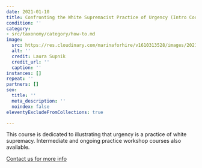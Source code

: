 ```yaml
---
date: 2021-01-10
title: Confronting the White Supremacist Practice of Urgency (Intro Course)
condition: ''
category:
- src/taxonomy/category/how-to.md
image:
  src: https://res.cloudinary.com/marinaforhire/v1610313528/images/2021/01/People_of_Brooklyn_-_Fresh_Air_1_sfpnb7.png
  alt: ''
  credit: Laura Supnik
  credit_url: ''
  caption: ''
instances: []
repeat: ''
partners: []
seo:
  title: ''
  meta_description: ''
  noindex: false
eleventyExcludeFromCollections: true

---
```

This course is dedicated to illustrating that urgency is a practice of white supremacy. Intermediate and ongoing practice workshop courses also available.

[Contact us for more info](https://marinaforhire.com/contact/)